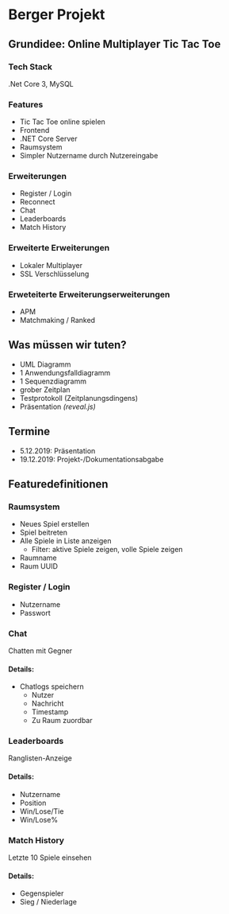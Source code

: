 # Berger Projekt

## Grundidee: Online Multiplayer Tic Tac Toe

### Tech Stack

.Net Core 3, MySQL

### Features

- Tic Tac Toe online spielen
- Frontend
- .NET Core Server
- Raumsystem 
- Simpler Nutzername durch Nutzereingabe

### Erweiterungen

- Register / Login 
- Reconnect
- Chat
- Leaderboards
- Match History

### Erweiterte Erweiterungen

- Lokaler Multiplayer
- SSL Verschlüsselung

### Erweteiterte Erweiterungserweiterungen

- APM
- Matchmaking / Ranked

## Was müssen wir tuten?

- UML Diagramm
- 1 Anwendungsfalldiagramm
- 1 Sequenzdiagramm
- grober Zeitplan
- Testprotokoll (Zeitplanungsdingens)
- Präsentation _(reveal.js)_

## Termine

- 5.12.2019: Präsentation
- 19.12.2019: Projekt-/Dokumentationsabgabe

## Featuredefinitionen

### Raumsystem

- Neues Spiel erstellen
- Spiel beitreten
- Alle Spiele in Liste anzeigen
    - Filter: aktive Spiele zeigen, volle Spiele zeigen
- Raumname
- Raum UUID

### Register / Login

- Nutzername
- Passwort

### Chat

Chatten mit Gegner

#### Details:

- Chatlogs speichern
    - Nutzer
    - Nachricht
    - Timestamp
    - Zu Raum zuordbar

### Leaderboards

Ranglisten-Anzeige

#### Details:

- Nutzername
- Position
- Win/Lose/Tie
- Win/Lose%

### Match History

Letzte 10 Spiele einsehen

#### Details:

- Gegenspieler
- Sieg / Niederlage
